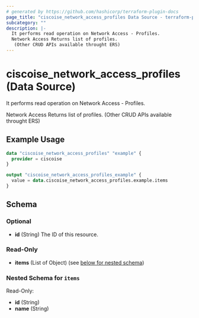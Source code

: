 ```yaml
---
# generated by https://github.com/hashicorp/terraform-plugin-docs
page_title: "ciscoise_network_access_profiles Data Source - terraform-provider-ciscoise"
subcategory: ""
description: |-
  It performs read operation on Network Access - Profiles.
  Network Access Returns list of profiles.
   (Other CRUD APIs available throught ERS)
---
```


# ciscoise_network_access_profiles (Data Source)

It performs read operation on Network Access - Profiles.

Network Access Returns list of profiles.
 (Other CRUD APIs available throught ERS)

## Example Usage

```terraform
data "ciscoise_network_access_profiles" "example" {
  provider = ciscoise
}

output "ciscoise_network_access_profiles_example" {
  value = data.ciscoise_network_access_profiles.example.items
}
```

<!-- schema generated by tfplugindocs -->
## Schema

### Optional

- **id** (String) The ID of this resource.

### Read-Only

- **items** (List of Object) (see [below for nested schema](#nestedatt--items))

<a id="nestedatt--items"></a>
### Nested Schema for `items`

Read-Only:

- **id** (String)
- **name** (String)


